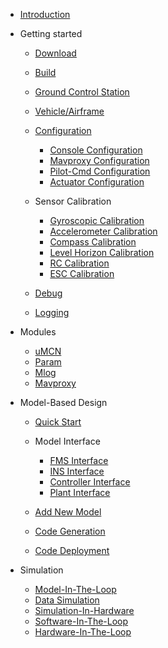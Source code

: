<!-- docs/_sidebar.md -->

- [Introduction](/)

- Getting started

  - [Download](introduction/download.md)
  - [Build](introduction/build.md)
  - [Ground Control Station](introduction/gcs.md)
  - [Vehicle/Airframe](introduction/vehicle_type.md)
  - [Configuration](introduction/configuration/configuration.md)
    - [Console Configuration](introduction/configuration/console_config.md)  
    - [Mavproxy Configuration](introduction/configuration/mavproxy_config.md)  
    - [Pilot-Cmd Configuration](introduction/configuration/pilot_cmd_config.md)  
    - [Actuator Configuration](introduction/configuration/actuator_config.md)  
  - Sensor Calibration
  
    - [Gyroscopic Calibration](introduction/calibration/gyro_calib.md)
    - [Accelerometer Calibration](introduction/calibration/accel_calib.md)
    - [Compass Calibration](introduction/calibration/mag_calib.md)
    - [Level Horizon Calibration](introduction/calibration/level_calib.md)
    - [RC Calibration](introduction/calibration/rc_calib.md)
    - [ESC Calibration](introduction/calibration/esc_calib.md)

  - [Debug](introduction/debug.md)
  - [Logging](introduction/logging.md)

- Modules

  - [uMCN](module/uMCN.md)
  - [Param](module/param.md)
  - [Mlog](module/mlog.md)
  - [Mavproxy](module/mavproxy.md)

- Model-Based Design

  - [Quick Start](mbd/mbd_quickstart.md)

  - Model Interface

    - [FMS Interface](mbd/interface/fms_interface.md)
    - [INS Interface](mbd/interface/ins_interface.md)
    - [Controller Interface](mbd/interface/controller_interface.md)
    - [Plant Interface](mbd/interface/plant_interface.md)

  - [Add New Model](mbd/new_model.md)
  - [Code Generation](mbd/codegen.md)
  - [Code Deployment](mbd/code_deploy.md)

- Simulation

  - [Model-In-The-Loop](simulation/MIL.md)
  - [Data Simulation](simulation/DataSIM.md)
  - [Simulation-In-Hardware](simulation/SIH.md)
  - [Software-In-The-Loop](simulation/SIL.md)
  - [Hardware-In-The-Loop](simulation/HIL.md)
